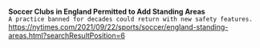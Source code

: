 **Soccer Clubs in England Permitted to Add Standing Areas**\
`A practice banned for decades could return with new safety features.`\
https://nytimes.com/2021/09/22/sports/soccer/england-standing-areas.html?searchResultPosition=6

